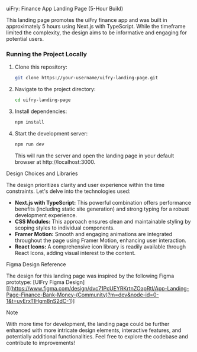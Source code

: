 uiFry: Finance App Landing Page (5-Hour Build)

This landing page promotes the uiFry finance app and was built in approximately 5 hours using Next.js with TypeScript. While the timeframe limited the complexity, the design aims to be informative and engaging for potential users.

### Running the Project Locally

1. Clone this repository:

   ```bash
   git clone https://your-username/uifry-landing-page.git
   ```

2. Navigate to the project directory:

   ```bash
   cd uifry-landing-page
   ```

3. Install dependencies:

   ```bash
   npm install
   ```

4. Start the development server:

   ```bash
   npm run dev
   ```

   This will run the server and open the landing page in your default browser at http://localhost:3000.

 Design Choices and Libraries

The design prioritizes clarity and user experience within the time constraints. Let's delve into the technologies used:

* **Next.js with TypeScript:** This powerful combination offers performance benefits (including static site generation) and strong typing for a robust development experience.
* **CSS Modules:** This approach ensures clean and maintainable styling by scoping styles to individual components.
* **Framer Motion:** Smooth and engaging animations are integrated throughout the page using Framer Motion, enhancing user interaction.
* **React Icons:** A comprehensive icon library is readily available through React Icons, adding visual interest to the content.

 Figma Design Reference

The design for this landing page was inspired by the following Figma prototype: [UIFry Figma Design][[(https://www.figma.com/design/dvc71PcUEYRKrtnZOapRtI/App-Landing-Page-Finance-Bank-Money-(Community)?m=dev&node-id=0-1&t=uyErxTIHgm8nS2dC-1)]

Note

With more time for development, the landing page could be further enhanced with more intricate design elements, interactive features, and potentially additional functionalities. Feel free to explore the codebase and contribute to improvements!

  
